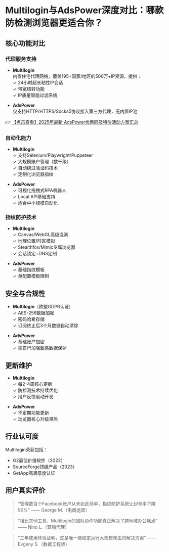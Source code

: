 # Multilogin与AdsPower深度对比：哪款防检测浏览器更适合你？

## 核心功能对比

### 代理服务支持
- **Multilogin**  
  内置住宅代理网络，覆盖195+国家/地区的500万+IP资源，提供：  
  ✓ 24小时超长粘性IP会话  
  ✓ 带宽结转功能  
  ✓ IP质量智能过滤系统  

- **AdsPower**  
  仅支持HTTP/HTTPS/Socks5协议接入第三方代理，无内置IP池  

👉 [【点击查看】2025年最新 AdsPower优惠码及特价活动方案汇总](https://bit.ly/adspower_free)

### 自动化能力
- **Multilogin**  
  ✓ 支持Selenium/Playwright/Puppeteer  
  ✓ 大规模账户管理（数千级）  
  ✓ 自动绕过验证码技术  
  ✓ 定制化浏览器指纹  

- **AdsPower**  
  ✓ 可视化拖拽式RPA机器人  
  ✓ Local API基础支持  
  ✓ 适合中小规模自动化  

### 指纹防护技术
- **Multilogin**  
  ✓ Canvas/WebGL高级混淆  
  ✓ 地理位置/时区模拟  
  ✓ Stealthfox/Mimic专属浏览器  
  ✓ 会话锁定+DNS定制  

- **AdsPower**  
  ✓ 基础指纹模板  
  ✓ 单配置模板限制  

## 安全与合规性
- **Multilogin**（欧盟GDPR认证）  
  ✓ AES-256数据加密  
  ✓ 密码哈希存储  
  ✓ 订阅终止后3个月数据自动清除  

- **AdsPower**  
  ✓ 基础账户加密  
  ✓ 需自行加强敏感数据保护  

## 更新维护
- **Multilogin**  
  ✓ 每2-4周核心更新  
  ✓ 防检测技术持续优化  
  ✓ 用户反馈驱动开发  

- **AdsPower**  
  ✓ 不定期功能更新  
  ✓ 浏览器核心升级滞后  

## 行业认可度
Multilogin荣获包括：  
- G2最佳价值软件（2022）  
- SourceForge顶级产品（2023）  
- GetApp高满意度认证  

## 用户真实评价
> "管理数百个Facebook账户从未如此简单，指纹防护系统让封号率下降90%" —— George M.（电商运营）  

> "相比其他工具，Multilogin的团队协作功能真正解决了跨地域办公痛点" —— Nino L.（营销代理）  

> "三年使用体验证明，这是唯一能稳定运行大规模爬虫的解决方案" —— Evgeny S.（数据工程师）